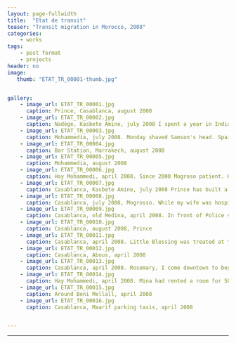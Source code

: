 ```yaml
---
layout: page-fullwidth
title:  "Etat de transit"
teaser: "Transit migration in Morocco, 2008"
categories:
    - works
tags:
    - post format
    - projects
header: no
image:
   thumb: "ETAT_TR_00001-thumb.jpg"


gallery:
    - image_url: ETAT_TR_00001.jpg
      caption: Prince, Casablanca, august 2008
    - image_url: ETAT_TR_00002.jpg
      caption: Nadège, Kasbete Amine, july 2008 I spent a year in India. My friend convinced me to leave for Europe. Just arrived, we took a hotel room. Few days later he disappeared with all the money for the crossing. I am afraid to go out alone in the neighborhood
    - image_url: ETAT_TR_00003.jpg
      caption: Mohammedia, july 2008. Monday shaved Samson's head. Spain, Belgium, Italy ... anywhere, that is enough, leave this country! Here we spent the day doing nothing, among compatriots ...
    - image_url: ETAT_TR_00004.jpg
      caption: Bar Station, Marrakech, august 2008
    - image_url: ETAT_TR_00005.jpg
      caption: Mohammedia, august 2008
    - image_url: ETAT_TR_00006.jpg
      caption: Hay Mohammedi, april 2008. Since 2000 Mogroso patient. He is originally from the Democratic Republic of Congo. In Morocco he met Brigitte, his wife. That day two friends came to visit him.
    - image_url: ETAT_TR_00007.jpg
      caption: Casablanca, Kasbete Amine, july 2008 Prince has built a ship with homemade equipment.To start first money and then luck
    - image_url: ETAT_TR_00008.jpg
      caption: Casablanca, july 2008, Mogrosso. While my wife was hospitalized in Oujda, my little son embarked with his aunt. He drowned with others. If Europe gave money to Morocco to stop and kill us, then it also has its responsibilities in this tragedy
    - image_url: ETAT_TR_00009.jpg
      caption: Casablanca, old Médina, april 2008. In front of Police station. Raids are regularly held in the neighborhoods of large cities. When migrants are arrested, they were driven to the Algerian border. They recrossing the border a few days or even hours.
    - image_url: ETAT_TR_00010.jpg
      caption: Casablanca, august 2008, Prince
    - image_url: ETAT_TR_00011.jpg
      caption: Casablanca, april 2008. Little Blessing was treated at the health center El_Widane. During the waiting period, children born in Morocco. The fact of having no legal existence poses enormous difficulties for treatment.
    - image_url: ETAT_TR_00012.jpg
      caption: Casablanca, Abous, april 2008
    - image_url: ETAT_TR_00013.jpg
      caption: Casablanca, april 2008. Rosemary, I come downtown to beg. Sometimes Pastor Brown helps my baby Miracle. Here is not easy especially when we encounter people who call us azzi, black in Arabic and there are even that throw stones at us
    - image_url: ETAT_TR_00014.jpg
      caption: Hay Mohammedi, april 2008. Mina had rented a room for 500 dirhams (50 euros) per month to Mogroso and his family, It was a Friday.. the warm invitation to stay for dinner with them.
    - image_url: ETAT_TR_00015.jpg
      caption: Around Beni Mellall, april 2008
    - image_url: ETAT_TR_00016.jpg
      caption: Casablanca, Maarif parking taxis, april 2008


---
```



---
<!--
<h3>Transit is a place where people, goods and knowledge of itinerary pass through.</h3>
Morocco, by its geographical position, is a transit country for migrants from sub-Saharan Africa wishing to travel to Europe.
Following the tightening of border controls by the European Union, migrants are largely stuck to its doors.
With longer duration of transit, migrants have adapted their project and their daily to the Moroccan realities, keeping the hope of starting.


---
{% include gallery %}

<small>This Project has been funded by Ong C.N.C.D. based in Brussels. The exhibition has been shown at 'Casa del arte' in Casablanca in november 2008, at 'Maison de Amerique Latine' in Brussels in december 2008 and throughout the Belgium in 2009.</small>












## Other Projects
{: .t60 }
{% include list-posts tag='projects' %}

